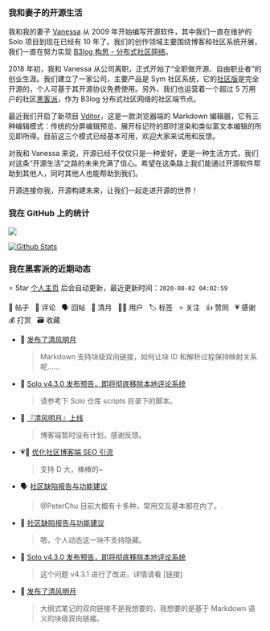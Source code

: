 ### 我和妻子的开源生活

我和我的妻子 [Vanessa](https://github.com/Vanessa219) 从 2009 年开始编写开源软件，其中我们一直在维护的 Solo 项目到现在已经有 10 年了。我们的创作领域主要围绕博客和社区系统开展，我们一直在努力实现 [B3log 构思 - 分布式社区网络](https://hacpai.com/article/1546941897596)。

2018 年初，我和 Vanessa 从公司离职，正式开始了“全职做开源、自由职业者”的创业生涯。我们建立了一家公司，主要产品是 Sym 社区系统，它的[社区版](https://github.com/88250/symphony)是完全开源的，个人可基于其开源协议免费使用。另外，我们也运营着一个超过 5 万用户的社区[黑客派](https://hacpai.com)，作为 B3log 分布式社区网络的社区端节点。

最近我们开启了新项目 [Vditor](https://github.com/Vanessa219/vditor)，这是一款浏览器端的 Markdown 编辑器，它有三种编辑模式：传统的分屏编辑预览、展开标记符的即时渲染和类似富文本编辑的所见即所得。目前这三个模式已经基本可用，欢迎大家来试用和反馈。

对我和 Vanessa 来说，开源已经不仅仅只是一种爱好，更是一种生活方式，我们对这条“开源生活”之路的未来充满了信心。希望在这条路上我们能通过开源软件帮助到其他人，同时其他人也能帮助到我们。

开源连接你我，开源构建未来，让我们一起走进开源的世界！

### 我在 GitHub 上的统计

<a title="Hits" target="_blank" href="https://github.com/88250/88250"><img src="https://hits.b3log.org/88250/88250.svg"></a>

[![Github Stats](https://github-readme-stats.vercel.app/api?username=88250&show_icons=true)](https://github.com/88250)

<!--events start -->

### 我在黑客派的近期动态

⭐️ Star [个人主页](https://github.com/88250/88250) 后会自动更新，最近更新时间：`2020-08-02 04:02:59`

📝 帖子 &nbsp; 💬 评论 &nbsp; 🗣 回帖 &nbsp; 🌙 清月 &nbsp; 👨‍💻 用户 &nbsp; 🏷️ 标签 &nbsp; ⭐️ 关注 &nbsp; 👍 赞同 &nbsp; 💗 感谢 &nbsp; 💰 打赏 &nbsp; 🗃 收藏

* 🌙 [发布了清风明月](https://hacpai.com/member/88250/breezemoons/1596301895733)

  > Markdown 支持块级双向链接，如何让块 ID 和解析过程保持映射关系呢……
* 💬 [Solo v4.3.0 发布预告，即将彻底移除本地评论系统](https://hacpai.com/article/1594478511380/comment/1596286662329#comments)

  > 请参考下 Solo 仓库 scripts 目录下的脚本。
* 💬 [『清风明月』上线](https://hacpai.com/article/1527267607068/comment/1596269911348#comments)

  > 博客端暂时没有计划，感谢反馈。
* 💗💬 [优化社区博客端 SEO 引流](https://hacpai.com/article/1592751578245/comment/1596249809849#comments)

  > 支持 D 大，棒棒的~
* 🗣 [社区缺陷报告与功能建议](https://hacpai.com/article/1438049659432/comment/1596181284879#comments)

  > @PeterChu 目前大概有十多种，常用交互基本都在内了。
* 💬 [社区缺陷报告与功能建议](https://hacpai.com/article/1438049659432/comment/1596181284879#comments)

  > 嗯，个人动态这一块不支持隐藏。
* 💬 [Solo v4.3.0 发布预告，即将彻底移除本地评论系统](https://hacpai.com/article/1594478511380/comment/1596164153992#comments)

  > 这个问题 v4.3.1 进行了改进，详情请看 [链接]
* 🌙 [发布了清风明月](https://hacpai.com/member/88250/breezemoons/1596125305670)

  > 大纲式笔记的双向链接不是我想要的，我想要的是基于 Markdown 语义的块级双向链接。


<!--events end -->
